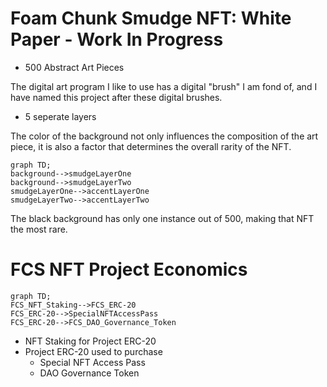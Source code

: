 # Foam Chunk Smudge NFT: White Paper - Work In Progress
- 500 Abstract Art Pieces

The digital art program I like to use has a digital "brush" I am fond of,
and I have named this project after these digital brushes.

- 5 seperate layers

The color of the background not only influences the composition of the art piece,
it is also a factor that determines the overall rarity of the NFT.

```mermaid
graph TD;
background-->smudgeLayerOne
background-->smudgeLayerTwo
smudgeLayerOne-->accentLayerOne
smudgeLayerTwo-->accentLayerTwo

```
The black background has only one instance out of 500, making that NFT the most rare.

# FCS NFT Project Economics
```mermaid
graph TD;
FCS_NFT_Staking-->FCS_ERC-20
FCS_ERC-20-->SpecialNFTAccessPass
FCS_ERC-20-->FCS_DAO_Governance_Token

```

- NFT Staking for Project ERC-20 
- Project ERC-20 used to purchase
  - Special NFT Access Pass
  - DAO Governance Token
